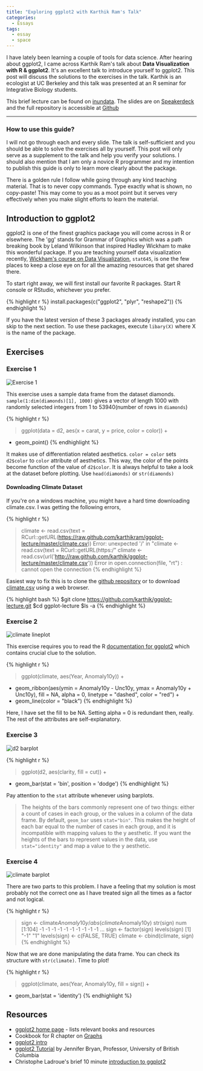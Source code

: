 ```yaml
---
title: "Exploring ggplot2 with Karthik Ram's Talk"
categories:
  - Essays
tags:
  - essay
  - space
---
```


I have lately been learning a couple of tools for data science. After hearing about ggplot2, I came across Karthik Ram's talk about **Data Visualization with R & ggplot2**. It's an excellent talk to introduce yourself to ggplot2. This post will discuss the solutions to the exercises in the talk. Karthik is an ecologist at UC Berkeley and this talk was presented at an R seminar for Integrative Biology students.

<script async class="speakerdeck-embed" data-id="ce4889d0822701304e2812313d0544b5" data-ratio="1.33333333333333" src="//speakerdeck.com/assets/embed.js"></script>


This brief lecture can be found on [inundata](http://inundata.org/2013/04/10/a-quick-introduction-to-ggplot2/). The slides are on [Speakerdeck](https://speakerdeck.com/karthik/introduction-to-ggplot2) and the full repository is accessible at [Github](https://github.com/karthikram/ggplot-lecture)

---

### How to use this guide?

I will not go through each and every slide. The talk is self-sufficient and you should be able to solve the exercises all by yourself. This post will only serve as a supplement to the talk and help you verify your solutions. I should also mention that I am only a novice R programmer and my intention to publish this guide is only to learn more clearly about the package.

There is a golden rule I follow while going through any kind teaching material. That is to never copy commands. Type exactly what is shown, no copy-paste! This may come to you as a moot point but it serves very effectively when you make slight efforts to learn the material.

## Introduction to ggplot2

ggplot2 is one of the finest graphics package you will come across in R or elsewhere. The 'gg' stands for Grammar of Graphics which was a path breaking book by Leland Wilkinson that inspired Hadley Wickham to make this wonderful package. If you are teaching yourself data visualization recently, [Wickham's course on Data Visualization](http://had.co.nz/stat645/), `stat645`, is one the few places to keep a close eye on for all the amazing resources that get shared there.

To start right away, we will first install our favorite R packages. Start R console or RStudio, whichever you prefer.

{% highlight r %}
install.packages(c("ggplot2", "plyr", "reshape2"))
{% endhighlight %}

If you have the latest version of these 3 packages already installed, you can skip to the next section. To use these packages, execute `libary(X)` where X is the name of the package.

## Exercises

### Exercise 1

![Exercise 1](/images/diamonds.png)

This exercise uses a sample data frame from the dataset diamonds. `sample(1:dim(diamonds)[1], 1000)` gives a vector of length 1000 with randomly selected integers from 1 to 53940(number of rows in `diamonds`)

{% highlight r %}
> ggplot(data = d2, aes(x = carat, y = price, color = color)) +
+ geom_point()
{% endhighlight %}

It makes use of differentiation related aesthetics. `color = color` sets `d2$color` to `color` attribute of aesthetics. This way, the color of the points become function of the value of  `d2$color`. It is always helpful to take a look at the dataset before plotting. Use `head(diamonds)` or `str(diamonds)`

#### Downloading Climate Dataset

If you're on a windows machine, you might have a hard time downloading climate.csv. I was getting the following errors,

{% highlight r %}
> climate <- read.csv(text = RCurl::getURL(https://raw.github.com/karthikram/ggplot-lecture/master/climate.csv))
Error: unexpected '/' in "climate <- read.csv(text = RCurl::getURL(https:/"
> climate <- read.csv(url('http://raw.github.com/karthik/ggplot-lecture/master/climate.csv'))
Error in open.connection(file, "rt") : cannot open the connection
{% endhighlight %}

Easiest way to fix this is to clone the [github repository](https://github.com/karthikram/ggplot-lecture) or to download [climate.csv](https://github.com/karthik/ggplot-lecture/blob/master/climate.csv) using a web browser.

{% highlight bash %}
$git clone https://github.com/karthik/ggplot-lecture.git
$cd ggplot-lecture
$ls -a
{% endhighlight %}

### Exercise 2

![climate lineplot](/images/climate.png)

This exercise requires you to read the R [documentation for ggplot2](http://docs.ggplot2.org/0.9.3.1/aes_linetype_size_shape.html) which contains crucial clue to the solution.

{% highlight r %}
> ggplot(climate, aes(Year, Anomaly10y)) +
+ geom_ribbon(aes(ymin = Anomaly10y - Unc10y, ymax = Anomaly10y + Unc10y), fill = NA, alpha = 0, linetype = "dashed", color = "red") +
+ geom_line(color = "black")
{% endhighlight %}

Here, I have set the fill to be NA. Setting alpha = 0 is redundant then, really. The rest of the attributes are self-explanatory.

### Exercise 3

![d2 barplot](/images/d2.png)

{% highlight r %}
> ggplot(d2, aes(clarity, fill = cut)) +
+ geom_bar(stat = 'bin', position = 'dodge')
{% endhighlight %}

Pay attention to the `stat` attribute whenever using barplots.

>The heights of the bars commonly represent one of two things: either a count of cases in each group, or the values in a column of the data frame. By default, `geom_bar` uses `stat="bin"`. This makes the height of each bar equal to the number of cases in each group, and it is incompatible with mapping values to the y aesthetic. If you want the heights of the bars to represent values in the data, use `stat="identity"` and map a value to the y aesthetic.

### Exercise 4

![climate barplot](/images/climate_2.png)

There are two parts to this problem. I have a feeling that my solution is most probably not the correct one as I have treated sign all the times as a factor and not logical.

{% highlight r %}
> sign <- climate$Anomaly10y / abs(climate$Anomaly10y)
> str(sign)
 num [1:104] -1 -1 -1 -1 -1 -1 -1 -1 -1 -1 ...
> sign <- factor(sign)
> levels(sign)
[1] "-1" "1"
> levels(sign) <- c(FALSE, TRUE)
> climate <- cbind(climate, sign)
{% endhighlight %}

Now that we are done manipulating the data frame. You can check its structure with `str(climate)`. Time to plot!

{% highlight r %}
> ggplot(climate, aes(Year, Anomaly10y, fill = sign)) +
+ geom_bar(stat = 'identity')
{% endhighlight %}

## Resources

* [ggplot2 home page](http://ggplot2.org/) - lists relevant books and resources
* Cookbook for R chapter on [Graphs](http://www.cookbook-r.com/Graphs/)
* [ggplot2 intro](http://www.ling.upenn.edu/~joseff/rstudy/summer2010_ggplot2_intro.html)
* [ggplot2 Tutorial](https://github.com/jennybc/ggplot2-tutorial) by Jennifer Bryan, Professor, University of British Columbia
* Christophe Ladroue's brief 10 minute [introduction to ggplot2](http://chrisladroue.com/2012/10/a-very-quick-introduction-to-ggplot2/)
